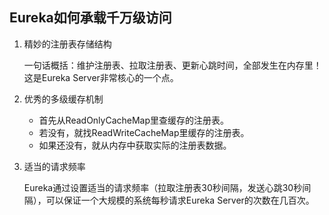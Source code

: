 
## Eureka如何承载千万级访问

1. 精妙的注册表存储结构

    一句话概括：维护注册表、拉取注册表、更新心跳时间，全部发生在内存里！这是Eureka Server非常核心的一个点。

2. 优秀的多级缓存机制

    - 首先从ReadOnlyCacheMap里查缓存的注册表。
    - 若没有，就找ReadWriteCacheMap里缓存的注册表。
    - 如果还没有，就从内存中获取实际的注册表数据。

3. 适当的请求频率

    Eureka通过设置适当的请求频率（拉取注册表30秒间隔，发送心跳30秒间隔），可以保证一个大规模的系统每秒请求Eureka Server的次数在几百次。


